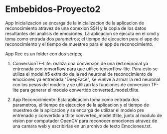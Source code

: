 # Embebidos-Proyecto2
App Inicializacion se encarga de la inicializacion de la aplicacion de reconocimiento atravez de una conexion SSH y la copia de los datos resultantes del analisis de emociones. La aplicacion se ejecuta en el cmd y toma como entrada dos parametros; el tiempo de ejecucion para el app de reconocimiento y el tiempo de muestreo para el app de reconocimiento.

App Rec es un folder con dos scripts;
1) ConversionTF-Lite: realiza una conversion de una red neuronal ya entrenada con tensorflow para que utilice tensorflow-lite. Para esto se utiliza el model.h5 extraido de la red neuronal de reconocimiento de emociones ya entrenada "DeepFace", se vuelve a armar la red neuronal con los pesos del modelo y se utilizan las funciones de conversion TF-lite para generar el modelo convertido converted_model.tflite.

2) App Reconocimiento: Esta aplicacion toma como entrada dos parametros, el tiempo de ejecucion de la aplicacion y el tiempo de muestreo de la aplicacion y se encarga de utilizar el modelo pre entrenado y convertido a tflite converted_model.tflite, junto al modulo de vision por computador OpenCV para reconocer emociones atravez de una camara web y escribirlas en un archivo de texto Emociones.txt. 

